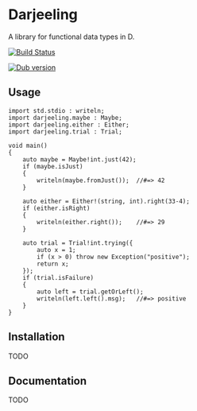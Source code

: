 # Darjeeling

A library for functional data types in D.

[![Build Status](https://travis-ci.org/Gab-km/darjeeling.svg?branch=master)](https://travis-ci.org/Gab-km/darjeeling)

[![Dub version](https://img.shields.io/dub/v/darjeeling.svg)](https://code.dlang.org/packages/darjeeling)

## Usage

```dlang
import std.stdio : writeln;
import darjeeling.maybe : Maybe;
import darjeeling.either : Either;
import darjeeling.trial : Trial;

void main()
{
    auto maybe = Maybe!int.just(42);
    if (maybe.isJust)
    {
        writeln(maybe.fromJust());  //#=> 42
    }
    
    auto either = Either!(string, int).right(33-4);
    if (either.isRight)
    {
        writeln(either.right());    //#=> 29
    }
    
    auto trial = Trial!int.trying({
        auto x = 1;
        if (x > 0) throw new Exception("positive");
        return x;
    });
    if (trial.isFailure)
    {
        auto left = trial.getOrLeft();
        writeln(left.left().msg);   //#=> positive
    }
}
```

## Installation

TODO

## Documentation

TODO